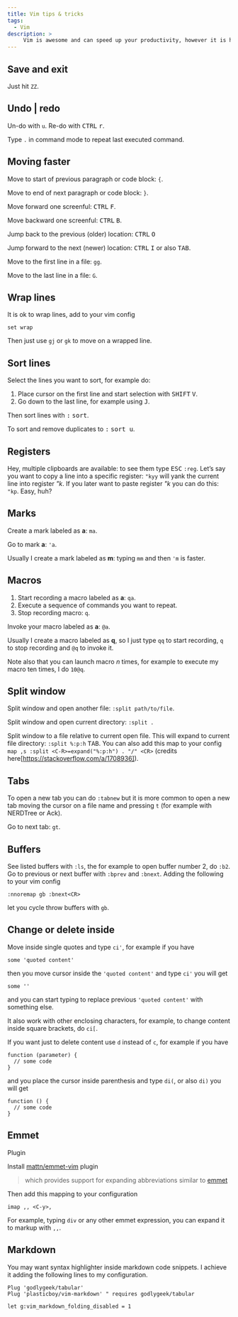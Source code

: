```yaml
---
title: Vim tips & tricks
tags:
  - Vim
description: >
     Vim is awesome and can speed up your productivity, however it is hard to learn. I will write here things it is worth to remember.
---
```


## Save and exit

Just hit `ZZ`.

## Undo | redo

Un-do with `u`. Re-do with <kbd>CTRL</kbd> <kbd>r</kbd>.

Type `.` in command mode to repeat last executed command.

## Moving faster

Move to start of previous paragraph or code block: `{`.

Move to end of next paragraph or code block: `}`.

Move forward one screenful: <kbd>CTRL</kbd> <kbd>F</kbd>.

Move backward one screenful: <kbd>CTRL</kbd> <kbd>B</kbd>.

Jump back to the previous (older) location: <kbd>CTRL</kbd> <kbd>O</kbd>

Jump forward to the next (newer) location: <kbd>CTRL</kbd> <kbd>I</kbd> or also <kbd>TAB</kbd>.

Move to the first line in a file: `gg`.

Move to the last line in a file: `G`.

## Wrap lines

It is ok to wrap lines, add to your vim config

```
set wrap
```

Then just use `gj` or `gk` to move on a wrapped line.

## Sort lines

Select the lines you want to sort, for example do:

1. Place cursor on the first line and start selection with <kbd>SHIFT</kbd> <kbd>V</kbd>.
2. Go down to the last line, for example using <kbd>J</kbd>.

Then sort lines with <kbd>:</kbd> <kbd>sort</kbd>.

To sort and remove duplicates to <kbd>:</kbd> <kbd>sort u</kbd>.

## Registers

Hey, multiple clipboards are available: to see them type <kbd>ESC</kbd> `:reg`.
Let’s say you want to copy a line into a specific register: `"kyy` will yank the current line into register *"k*. If you later want to paste register *"k* you can do this: `"kp`. Easy, huh?

## Marks

Create a mark labeled as **a**: `ma`.

Go to mark **a**: `'a`.

Usually I create a mark labeled as **m**: typing `mm` and then `'m` is faster.

## Macros

1. Start recording a macro labeled as **a**: `qa`.
2. Execute a sequence of commands you want to repeat.
3. Stop recording macro: `q`.

Invoke your macro labeled as **a**: `@a`.

Usually I create a macro labeled as **q**, so I just type `qq` to start recording, `q` to stop recording and `@q` to invoke it.

Note also that you can launch macro *n* times, for example to execute my macro ten times, I do `10@q`.

## Split window

Split window and open another file: `:split path/to/file`.

Split window and open current directory: `:split .`

Split window to a file relative to current open file. This will expand to current file directory: `:split %:p:h` <kbd>TAB</kbd>.
You can also add this map to your config `map ,s :split <C-R>=expand("%:p:h") . "/" <CR>` (credits here[https://stackoverflow.com/a/1708936]).

## Tabs

To open a new tab you can do `:tabnew` but it is more common to open a new tab moving the cursor on a file name and pressing `t` (for example with NERDTree or Ack).

Go to next tab: `gt`.

## Buffers

See listed buffers with `:ls`, the for example to open buffer number 2, do `:b2`. Go to previous or next buffer with `:bprev` and `:bnext`. Adding the following to your vim config

```
:nnoremap gb :bnext<CR>
```

let you cycle throw buffers with `gb`.

## Change or delete **inside**

Move inside single quotes and type `ci'`, for example if you have

```
some 'quoted content'
```

then you move cursor inside the `'quoted content'` and type `ci'` you will get

```
some ''
```

and you can start typing to replace previous `'quoted content'` with something else.

It also work with other enclosing characters, for example, to change content inside square brackets, do `ci[`.

If you want just to delete content use `d` instead of `c`, for example if you have

```
function (parameter) {
  // some code
}
```

and you place the cursor inside parenthesis and type `di(`, or also `di)` you will get

```
function () {
  // some code
}
```

## Emmet

<span class="badge">Plugin</span>

Install [mattn/emmet-vim](https://github.com/mattn/emmet-vim) plugin

> which provides support for expanding abbreviations similar to [emmet](http://emmet.io)

Then add this mapping to your configuration

```
imap ,, <C-y>,
```

For example, typing `div` or any other emmet expression, you can expand it to markup with `,,`.

## Markdown

You may want syntax highlighter inside markdown code snippets. I achieve it adding the following lines to my configuration.

```
Plug 'godlygeek/tabular'
Plug 'plasticboy/vim-markdown' " requires godlygeek/tabular

let g:vim_markdown_folding_disabled = 1
```
